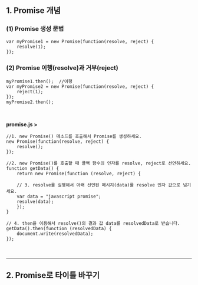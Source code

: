 ## 1. Promise 개념
### (1) Promise 생성 문법
```
var myPromise1 = new Promise(function(resolve, reject) {
    resolve(1);
});
```
### (2) Promise 이행(resolve)과 거부(reject)
```
myPromise1.then();  //이행
var myPromise2 = new Promise(function(resolve, reject) {
    reject(1);
});
myPromise2.then(); 
```
<br>

__promise.js >__
```
//1. new Promise() 메소드를 호출해서 Promise를 생성하세요.
new Promise(function(resolve, reject) {
    resolve();
});

//2. new Promise()를 호출할 때 콜백 함수의 인자를 resolve, reject로 선언하세요.
function getData() {
    return new Promise(function (resolve, reject) {

    // 3. resolve를 실행해서 아래 선언된 메시지(data)를 resolve 인자 값으로 넘기세요.
    var data = "javascript promise";
    resolve(data);
    });
}

// 4. then을 이용해서 resolve()의 결과 값 data를 resolvedData로 받습니다.
getData().then(function (resolvedData) {
    document.write(resolvedData);
});
```

<br>
<hr>

## 2. Promise로 타이틀 바꾸기

